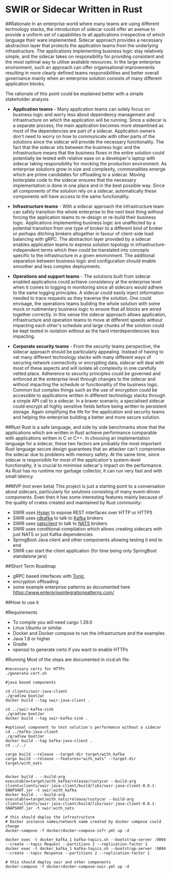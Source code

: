 # SWIR or Sidecar Written in Rust

##Rationale
In an enterprise world where many teams are using different technology stacks, the introduction of sidecar could offer an avenue to provide a uniform set of capabilities to all applications irrespective of which language their ware implemented. 
Sidecar approach provides a necessary abstraction layer that protects the application teams from the underlying infrastructure. 
The applications implementing business logic stay relatively simple, and the sidecar takes on responsibility for providing consistent and the most optimal way to utilise available resources. 
In the large enterprise environment, such an approach can offer organisational improvements resulting in more clearly defined teams responsibilities and better overall governance mainly when an enterprise solution consists of
  many different application blocks.  
   
The rationale of this point could be explained better with a simple stakeholder analysis 

- **Application teams** - Many application teams can solely focus on business logic and worry less about dependency management and infrastructure on which the application will be running. Since a sidecar is a separate process, the main application becomes more streamlined as most of the dependencies are part of a sidecar. Application owners don't need to worry on how to communicate with other parts of the solutions since the sidecar will provide the necessary functionality. The fact that the sidecar sits between the business logic and the infrastructure means that the business flows in the entire solution could potentially be tested with relative ease on a developer's laptop with sidecar taking responsibility for mocking the production environment. As enterprise solutions grow in size and complexity, commonalities emerge which are prime candidates for offloading to a sidecar. Moving boilerplate code to the sidecar ensures that the necessary implementation is done in one place and in the best possible way.  Since all components of the solution rely on a sidecar, automatically these components will have access to the same functionality. 
                 
- **Infrastructure teams** - With a sidecar approach the infrastructure team can safely transition the whole enterprise to the next best thing without forcing the application teams to re-design or
  re-build their business logic. Applications implementing business logic are unaffected by a potential transition from one type of broker to a different kind of broker or perhaps ditching brokers altogether in favour of client-side load balancing with gRPC.  The abstraction layer provided by a sidecar enables application teams to express solution topology in infrastructure-independent terms which then could be translated into concepts specific to the infrastructure in a given environment. The additional separation between business logic and configuration should enable smoother and less complex deployments.       
     
- **Operations and support teams** - The solutions built from sidecar enabled applications could achieve consistency at the enterprise level when it comes to logging in monitoring since all sidecars would adhere to the same logging principles. A sidecar could easily inject information needed to trace requests as they traverse the solution. One could envisage, the operations teams building the whole solution with some mock or rudimentary business logic to ensure that all blocks are wired together correctly. In this sense the sidecar approach allows application, infrastructure and operation teams to move at different speeds without impacting each other's schedule and large chunks of the solution could be kept tested in isolation without as the hard interdependencies less impacting. 

- **Corporate security teams** - From the security teams perspective, the sidecar approach should be particularly appealing. Instead of having to vet many different technology stacks with many different ways of securing network connectivity or encrypting data, sidecar will deal with most of these aspects and will isolate all complexity in one carefully vetted place. Adherence to security principles could be governed and enforced at the enterprise level through changes to the sidecar and without impacting the schedule or functionality of the business logic. Common but complex things such as the use of encryption could be accessible to applications written in different technology stacks through a simple API call to a sidecar. In a braver scenario, a specialised sidecar could encrypt all highly sensitive fields before being written to persistent storage. Again simplifying the life for the application and security teams and helping the enterprise building a better and more secure solution. 


##Rust
Rust is a safe language, and side by side benchmarks show that the applications which are written in Rust achieve performance comparable with applications written in C or C++. In choosing an implementation language for a sidecar, these two factors are probably the most important. Rust language secure design guarantees that an attacker can't compromise the sidecar due to problems with memory safety. At the same time, since sidecar is responsible for most of the application's system-level functionality, it is crucial to minimise sidecar's impact on the performance. As Rust has no runtime nor garbage collector, it can run very fast and with small latency.


##MVP (not even beta)
This project is just a starting point to a conversation about sidecars, particularly for solutions consisting of many event-driven components. Even then it has some interesting features mainly because of the quality of crates  created and maintained by Rust community:
 - SWIR uses [Hyper](https://hyper.rs/) to expose REST interfaces over HTTP or HTTPS 
 - SWIR uses [rdkafka](https://github.com/fede1024/rust-rdkafka) to talk to [Kafka](https://kafka.apache.org/) brokers
 - SWIR uses [natsclient](https://github.com/encabulators/natsclient) to talk to [NATS](https://nats.io) brokers
 - SWIR uses conditional compilation which allows creating sidecars with just NATS or just Kafka dependencies
 - SpringBoot Java client and other components allowing testing it end to end
 - SWIR can start the client application (for time being only SpringBoot standalone jars)   
 
##Short Term Roadmap
- gRPC based interfaces with [Tonic](https://github.com/hyperium/tonic)
- encryption offloading
- some example enterprise patterns as documented here https://www.enterpriseintegrationpatterns.com/

##How to use it

#Requirements
- To compile you will need cargo 1.39.0
- Linux Ubuntu or similar.
- Docker and Docker compose to run the infrastructure and the examples
- Java 1.8 or higher
- Gradle 
- openssl to generate certs if you want to enable HTTPs
 

#Running 
Most of the steps are documented in cicd.sh file.
```shell script
#necessary certs for HTTPs 
./generate-cert.sh

#java based components

cd clients/swir-java-client
./gradlew bootJar
docker build --tag swir-java-client .

cd ../swir-kafka-sink
./gradlew bootJar
docker build --tag swir-kafka-sink .

#optional component to test solution's performance without a sidecar
cd ../kafka-java-client
./gradlew bootJar
docker build --tag kafka-java-client .
cd ../../

cargo build --release --target-dir target/with_kafka
cargo build --release --features="with_nats" --target-dir target/with_nats


docker build . --build-arg executable=target/with_kafka/release/rustycar --build-arg client=clients/swir-java-client/build/libs/swir-java-client-0.0.1-SNAPSHOT.jar -t swir:with_kafka
docker build . --build-arg executable=target/with_nats/release/rustycar --build-arg client=clients/swir-java-client/build/libs/swir-java-client-0.0.1-SNAPSHOT.jar -t swir:with_nats

# this should deploy the infrastructure 
# Docker instance names/network name created by docker compose could change 
docker-compose -f docker/docker-compose-infr.yml up -d

docker exec -t docker_kafka_1 kafka-topics.sh --bootstrap-server :9094 --create --topic Request --partitions 2 --replication-factor 1
docker exec -t docker_kafka_1 kafka-topics.sh --bootstrap-server :9094 --create --topic Response --partitions 2 --replication-factor 1

# this should deploy swir and other components
docker-compose -f docker/docker-compose-swir.yml up -d

```

